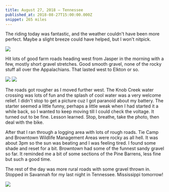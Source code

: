 ```yaml
---
title: August 27, 2018 — Tennessee
published_at: 2018-08-27T15:00:00.000Z
snippet: 265 miles
---
```


The riding today was fantastic, and the weather couldn't have been more perfect. Maybe a slight breeze could have helped, but I won't nitpick.

![](/img/tat/10/IMG_2662.jpg)

Hit lots of good farm roads heading west from Jasper in the morning with a few, mostly short gravel stretches. Good smooth gravel, none of the rocky stuff all over the Appalachians. That lasted west to Elkton or so.

![](/img/tat/10/IMG_2670.jpg)
![](/img/tat/10/IMG_2671.jpg)

The roads got rougher as I moved further west. The Knob Creek water crossing was lots of fun and the splash of cool water was a very welcome relief. I didn't stop to get a picture cuz I got paranoid about my battery. The starter seemed a little funny, perhaps a little weak when I had started it a while back, so I wanted to keep moving till I could check the voltage. It turned out to be fine. Lesson learned. Stop, breathe, take the photo, then deal with the bike.

After that I ran through a logging area with lots of rough roads. Tie Camp and Browntown Wildlife Management Areas were rocky as all hell. It was about 3pm so the sun was beating and I was feeling tired. I found some shade and reset for a bit. Browntown had some of the funnest sandy gravel so far. It reminded me a bit of some sections of the Pine Barrens, less fine but such a good time.

The rest of the day was more rural roads with some gravel thrown in. Stopped in Savannah for my last night in Tennessee. Mississippi tomorrow!

![](/img/tat/10/IMG_2661.jpg)

